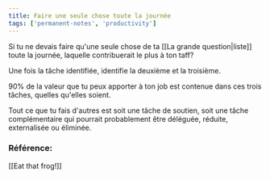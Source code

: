 ```yaml
---
title: Faire une seule chose toute la journée
tags: ['permanent-notes', 'productivity']
---
```


Si tu ne devais faire qu'une seule chose de ta [[La grande question|liste]] toute la journée, laquelle contribuerait le plus à ton taff?

Une fois la tâche identifiée, identifie la deuxième et la troisième. 

90% de la valeur que tu peux apporter à ton job est contenue dans ces trois tâches, quelles qu'elles soient. 

Tout ce que tu fais d'autres est soit une tâche de soutien, soit une tâche complémentaire qui pourrait probablement être déléguée, réduite, externalisée ou éliminée.

### Référence:
[[Eat that frog!]]